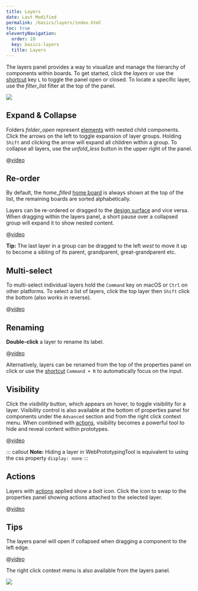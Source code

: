 ```yaml
---
title: Layers
date: Last Modified
permalink: /basics/layers/index.html
toc: true
eleventyNavigation:
  order: 10
  key: basics-layers
  title: Layers
---
```


The layers panel provides a way to visualize and manage the hierarchy of components within boards. To get started, click the <i class="ico btm">layers</i> or use the [shortcut](/basics/shortcuts/) key `L` to toggle the panel open or closed. To locate a specific layer, use the <i class="ico btm">filter_list</i> filter at the top of the panel.

![](/static/img/basics/layers.png)

## Expand & Collapse

Folders <i class="ico btm">folder_open</i> represent [elements](/components/primitives/#element) with nested child components. Click the arrows on the left to toggle expansion of layer groups. Holding `Shift` and clicking the arrow will expand all children within a group. To collapse all layers, use the <i class="ico btm">unfold_less</i> button in the upper right of the panel.

@[video](/static/img/basics/layers-expand.webm)

## Re-order

By default, the <i class="ico btm">home_filled</i> [home board](/basics/boards/#home-board) is always shown at the top of the list, the remaining boards are sorted alphabetically.

Layers can be re-ordered or dragged to the [design surface](/basics/editor/#design-surface) and vice versa. When dragging within the layers panel, a short pause over a collapsed group will expand it to show nested content.

@[video](/static/img/basics/layers-reorder.webm)

**Tip:** The last layer in a group can be dragged to the left <i class="ico btm">west</i> to move it up to become a sibling of its parent, grandparent, great-grandparent etc.

## Multi-select

To multi-select individual layers hold the `Command` key on macOS or `Ctrl` on other platforms. To select a list of layers, click the top layer then `Shift` click the bottom (also works in reverse).

@[video](/static/img/basics/multi-select.webm)

## Renaming

**Double-click** a layer to rename its label.

@[video](/static/img/basics/layers-rename.webm)

Alternatively, layers can be renamed from the top of the properties panel on click or use the [shortcut](/basics/shortcuts) `Command + R` to automatically focus on the input.

## Visibility

Click the <i class="ico btm">visibility</i> button, which appears on hover, to toggle visibility for a layer. Visibility control is also available at the bottom of properties panel for components under the `Advanced` section and from the right click context menu. When combined with [actions](/actions/), visibility becomes a powerful tool to hide and reveal content within prototypes.

@[video](/static/img/basics/layers-vis.webm)

::: callout
**Note:** Hiding a layer in WebPrototypingTool is equivalent to using the css property `display: none`
:::

## Actions

Layers with [actions](/actions/) applied show a <i class="ico btm">bolt</i> icon. Click the icon to swap to the properties panel showing actions attached to the selected layer.

@[video](/static/img/basics/layers-actions.webm)

## Tips

The layers panel will open if collapsed when dragging a component to the left edge.

@[video](/static/img/basics/layers-show.webm)

The right click context menu is also available from the layers panel.

![](/static/img/basics/layers-context.png)
